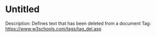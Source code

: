 # Untitled

Description: Defines text that has been deleted from a document
Tag: https://www.w3schools.com/tags/tag_del.asp